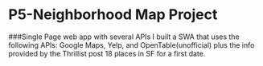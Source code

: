 # P5-Neighborhood Map Project
###Single Page web app with several APIs
I built a SWA that uses the following APIs: Google Maps, Yelp, and OpenTable(unofficial) 
plus the info provided by the Thrillist post 18 places in SF for a first date. 
